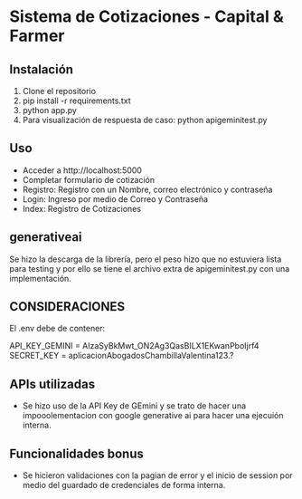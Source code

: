 # Sistema de Cotizaciones - Capital & Farmer

## Instalación
1. Clone el repositorio
2. pip install -r requirements.txt
3. python app.py
4. Para visualización de respuesta de caso: python apigeminitest.py

## Uso
- Acceder a http://localhost:5000
- Completar formulario de cotización
- Registro: Registro con un Nombre, correo electrónico y contraseña
- Login: Ingreso por medio de Correo y Contraseña
- Index: Registro de Cotizaciones

## generativeai

Se hizo la descarga de la librería, pero el peso hizo que no estuviera lista para testing y por ello se tiene el archivo extra de apigeminitest.py con una implementación.

## CONSIDERACIONES

El .env debe de contener:

API_KEY_GEMINI = AIzaSyBkMwt_ON2Ag3QasBILX1EKwanPboIjrf4
SECRET_KEY = aplicacionAbogadosChambillaValentina123.?

## APIs utilizadas
- Se hizo uso de la API Key de GEmini y se trato de hacer una impooolementacion con google generative ai para hacer una ejecuión interna.

## Funcionalidades bonus
- Se hicieron validaciones con la pagian de error y el inicio de session por medio del guardado de credenciales de forma interna.
